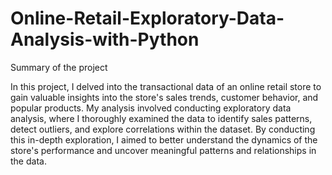 # Online-Retail-Exploratory-Data-Analysis-with-Python

Summary of the project

In this project, I delved into the transactional data of an online retail store to gain valuable insights into the store's sales trends, customer behavior, and popular products. My analysis involved conducting exploratory data analysis, where I thoroughly examined the data to identify sales patterns, detect outliers, and explore correlations within the dataset. By conducting this in-depth exploration, I aimed to better understand the dynamics of the store's performance and uncover meaningful patterns and relationships in the data.
